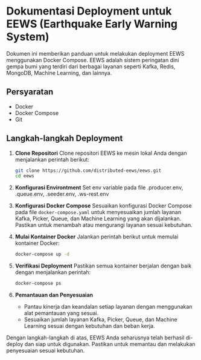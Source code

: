 # Dokumentasi Deployment untuk EEWS (Earthquake Early Warning System)

Dokumen ini memberikan panduan untuk melakukan deployment EEWS menggunakan Docker Compose. EEWS adalah sistem peringatan dini gempa bumi yang terdiri dari berbagai layanan seperti Kafka, Redis, MongoDB, Machine Learning, dan lainnya.

## Persyaratan

- Docker
- Docker Compose
- Git

## Langkah-langkah Deployment

1. **Clone Repositori**
   Clone repositori EEWS ke mesin lokal Anda dengan menjalankan perintah berikut:

   ```bash
   git clone https://github.com/distributed-eews/eews.git
   cd eews
   ```

2. **Konfigurasi Environtment**
   Set env variable pada file .producer.env, .queue.env, .seeder.env, .ws-rest.env

3. **Konfigurasi Docker Compose**
   Sesuaikan konfigurasi Docker Compose pada file `docker-compose.yaml` untuk menyesuaikan jumlah layanan Kafka, Picker, Queue, dan Machine Learning yang akan dijalankan. Pastikan untuk menambah atau mengurangi layanan sesuai kebutuhan.

4. **Mulai Kontainer Docker**
   Jalankan perintah berikut untuk memulai kontainer Docker:

   ```bash
   docker-compose up -d
   ```

5. **Verifikasi Deployment**
   Pastikan semua kontainer berjalan dengan baik dengan menjalankan perintah:

   ```bash
   docker-compose ps
   ```

6. **Pemantauan dan Penyesuaian**
   - Pantau kinerja dan keandalan setiap layanan dengan menggunakan alat pemantauan yang sesuai.
   - Sesuaikan jumlah layanan Kafka, Picker, Queue, dan Machine Learning sesuai dengan kebutuhan dan beban kerja.

Dengan langkah-langkah di atas, EEWS Anda seharusnya telah berhasil di-deploy dan siap untuk digunakan. Pastikan untuk memantau dan melakukan penyesuaian sesuai kebutuhan.
